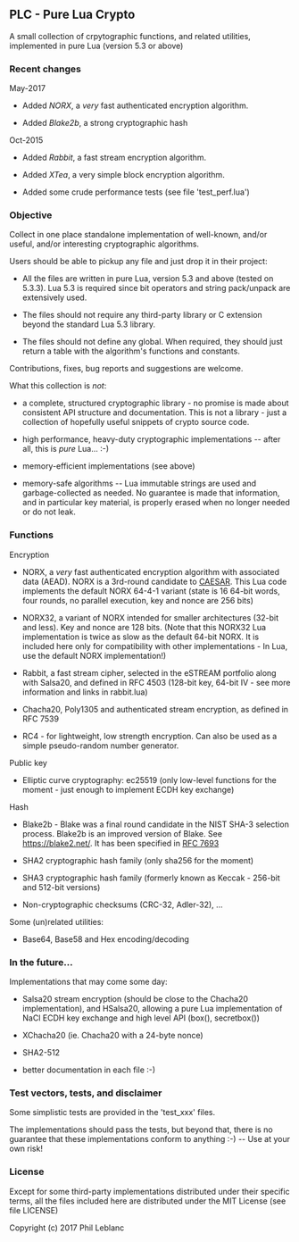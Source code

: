 ## PLC - Pure Lua Crypto

A small collection of crpytographic functions, and related utilities, implemented  in pure Lua  (version 5.3 or above)

### Recent changes

May-2017

* Added *NORX*, a *very* fast authenticated encryption algorithm.

* Added *Blake2b*, a strong cryptographic hash

Oct-2015

* Added *Rabbit*, a fast stream encryption algorithm.

* Added *XTea*, a very simple block encryption algorithm.

* Added some crude performance tests (see file 'test_perf.lua')


### Objective

Collect in one place standalone implementation of well-known, and/or useful,  and/or interesting cryptographic algorithms.

Users should be able to pickup any file and just drop it in their project:

* All the files are written in pure Lua, version 5.3 and above (tested on 5.3.3). Lua 5.3 is required since bit operators and string pack/unpack are extensively used.

* The files should not require any third-party library or C extension beyond the standard Lua 5.3 library. 

* The files should not define any global. When required, they should just return a table with the algorithm's functions and constants.

Contributions, fixes, bug reports and suggestions are welcome.

What this collection is *not*:

* a complete, structured cryptographic library - no promise is made about consistent API structure and documentation. This is not a library - just a collection of hopefully useful snippets of crypto source code. 

* high performance, heavy-duty cryptographic implementations -- after all, this is *pure* Lua...  :-)

*  memory-efficient implementations (see above)

*  memory-safe algorithms  -- Lua immutable strings are used and garbage-collected as needed. No guarantee is made that information, and in particular key material, is properly erased when no longer needed or do not leak.


### Functions

Encryption

* NORX, a *very* fast authenticated encryption algorithm with associated data (AEAD). NORX is a 3rd-round candidate to [CAESAR](http://competitions.cr.yp.to/caesar.html). This Lua code implements the default NORX 64-4-1 variant (state is 16 64-bit words, four rounds, no parallel execution, key and nonce are 256 bits)

* NORX32, a variant of NORX intended for smaller architectures (32-bit and less). Key and nonce are 128 bits. (Note that this NORX32 Lua implementation is twice as slow as the default 64-bit NORX. It is included here only for compatibility with other implementations - In Lua, use the default NORX implementation!)

* Rabbit, a fast stream cipher, selected in the eSTREAM portfolio along with Salsa20, and defined in RFC 4503 (128-bit key, 64-bit IV - see more information and links in rabbit.lua)

* Chacha20, Poly1305 and authenticated stream encryption, as defined in RFC 7539

* RC4 - for lightweight, low strength encryption. Can also be used as a simple pseudo-random number generator.

Public key

* Elliptic curve cryptography: ec25519 (only low-level functions for the moment -
just enough to implement ECDH key exchange)

Hash

* Blake2b - Blake was a final round candidate in the NIST SHA-3 selection process.  Blake2b is an improved version of Blake. See https://blake2.net/. It has been specified in [RFC 7693](https://tools.ietf.org/html/rfc7693)

* SHA2 cryptographic hash family (only sha256 for the moment)

* SHA3 cryptographic hash family (formerly known as Keccak - 256-bit and 512-bit versions)

* Non-cryptographic checksums (CRC-32, Adler-32), ...

Some (un)related utilities: 

* Base64, Base58  and Hex encoding/decoding


### In the future...  

Implementations that may come some day:

* Salsa20 stream encryption (should be close to the Chacha20 implementation), and HSalsa20, allowing a pure Lua implementation of NaCl  ECDH key exchange and high level API (box(), secretbox())

* XChacha20 (ie. Chacha20 with a 24-byte nonce)

* SHA2-512

* better documentation in each file :-)


### Test vectors, tests, and disclaimer

Some simplistic tests are provided in the 'test_xxx' files. 

The implementations should pass the tests, but beyond that, there is no guarantee that these implementations conform to anything  :-)  -- Use at your own risk!


### License

Except for some third-party implementations distributed under their specific terms, all the files included here are distributed under the MIT License (see file LICENSE)

Copyright (c) 2017  Phil Leblanc 


